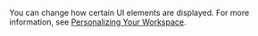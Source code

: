 You can change how certain UI elements are displayed. For more information, see [Personalizing Your Workspace](../ui-personalization-user.md).
